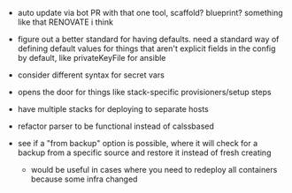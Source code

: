 - auto update via bot PR with that one tool, scaffold? blueprint? something like that RENOVATE i think

- figure out a better standard for having defaults. need a standard way of defining default values for things that aren't explicit fields in the config by default, like privateKeyFile for ansible

- consider different syntax for secret vars

- opens the door for things like stack-specific provisioners/setup steps

- have multiple stacks for deploying to separate hosts

- refactor parser to be functional instead of calssbased

- see if a "from backup" option is possible, where it will check for a backup from a specific source and restore it instead of fresh creating
  - would be useful in cases where you need to redeploy all containers because some infra changed
